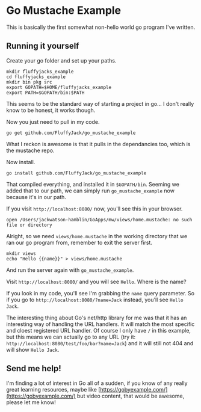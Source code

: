 # Go Mustache Example

This is basically the first somewhat non-hello world go program I've written.

## Running it yourself

Create your go folder and set up your paths.

```
mkdir fluffyjacks_example
cd fluffyjacks_example
mkdir bin pkg src
export GOPATH=$HOME/fluffyjacks_example
export PATH=$GOPATH/bin:$PATH
```

This seems to be the standard way of starting a project in go... I don't really know to be honest, it works though.

Now you just need to pull in my code.

```
go get github.com/FluffyJack/go_mustache_example
```

What I reckon is awesome is that it pulls in the dependancies too, which is the mustache repo.

Now install.

```
go install github.com/FluffyJack/go_mustache_example
```

That compiled everything, and installed it in `$GOPATH/bin`. Seeming we added that to our path, we can simply run `go_mustache_example` now because it's in our path.

If you visit `http://localhost:8080/` now, you'll see this in your browser.

```
open /Users/jackwatson-hamblin/GoApps/mw/views/home.mustache: no such file or directory
```

Alright, so we need `views/home.mustache` in the working directory that we ran our go program from, remember to exit the server first.

```
mkdir views
echo "Hello {{name}}" > views/home.mustache
```

And run the server again with `go_mustache_example`.

Visit `http://localhost:8080/` and you will see `Hello`. Where is the name?

If you look in my code, you'll see I'm grabbing the `name` query parameter. So if you go to `http://localhost:8080/?name=Jack` instead, you'll see `Hello Jack`.

The interesting thing about Go's net/http library for me was that it has an interesting way of handling the URL handlers. It will match the most specific and cloest registered URL handler. Of course I only have `/` in this example, but this means we can actually go to any URL (try it: `http://localhost:8080/test/foo/bar?name=Jack`) and it will still not 404 and will show `Hello Jack`.

## Send me help!

I'm finding a lot of interest in Go all of a sudden, if you know of any really great learning resources, maybe like [https://gobyexample.com/](https://gobyexample.com/) but video content, that would be awesome, please let me know!
